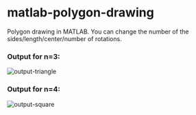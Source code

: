 # matlab-polygon-drawing

Polygon drawing in MATLAB.
You can change the number of the sides/length/center/number of rotations.

### Output for n=3:
![output-triangle](https://github.com/irfanyucesan/matlab-polygon-drawing/assets/120679137/383a8994-d43d-41e1-a5f0-7a997f545903)
### Output for n=4:
![output-square](https://github.com/irfanyucesan/matlab-polygon-drawing/assets/120679137/6be449ad-582e-4a94-a71d-a6ae23c242e1)
